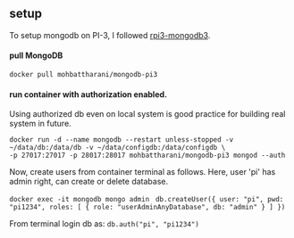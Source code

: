 ## setup
To setup mongodb on PI-3, I followed [rpi3-mongodb3](https://github.com/andresvidal/rpi3-mongodb3). 
#### pull MongoDB 
``` docker pull mohbattharani/mongodb-pi3 ```
#### run container with authorization enabled. 
Using authorized db even on local system is good practice for building real system in future. 
``` 
docker run -d --name mongodb --restart unless-stopped -v ~/data/db:/data/db -v ~/data/configdb:/data/configdb \ 
-p 27017:27017 -p 28017:28017 mohbattharani/mongodb-pi3 mongod --auth 
``` 
Now, create users from container terminal as follows. Here, user 'pi' has admin right, can create or delete database.
          
```docker exec -it mongodb mongo admin ```
```db.createUser({ user: "pi", pwd: "pi1234", roles: [ { role: "userAdminAnyDatabase", db: "admin" } ] })```

From terminal login db as: ```db.auth("pi", "pi1234")```
